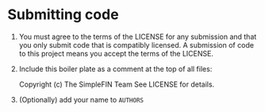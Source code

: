 <!--
Copyright (c) The SimpleFIN Team
See LICENSE for details.
-->

# Submitting code #

1. You must agree to the terms of the LICENSE for any submission and that you
   only submit code that is compatibly licensed.  A submission of code to this
   project means you accept the terms of the LICENSE.

2. Include this boiler plate as a comment at the top of all files:

    Copyright (c) The SimpleFIN Team
    See LICENSE for details.

3. (Optionally) add your name to `AUTHORS`
